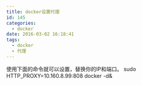 ```yaml
---
title: docker设置代理
id: 145
categories:
  - docker
date: 2016-03-02 16:18:41
tags:
  - docker
  - 代理
---
```


使用下面的命令就可以设置，替换你的IP和端口。
sudo HTTP_PROXY=10.160.8.99:808  docker -d&amp;
